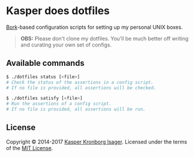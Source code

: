 # Kasper does dotfiles

[Bork](https://github.com/mattly/bork)-based configuration scripts for setting up my personal UNIX boxes.

> __OBS:__ Please don't clone my dotfiles. You'll be much better off writing and curating your own set of configs. 

## Available commands

```bash
$ ./dotfiles status [<file>]
# Check the status of the assertions in a config script.
# If no file is provided, all assertions will be checked.

$ ./dotfiles satisfy [<file>]
# Run the assertions of a config script.
# If no file is provided, all assertions will be run.
```

## License

Copyright &copy; 2014-2017 [Kasper Kronborg Isager](https://github.com/kasperisager). Licensed under the terms of the [MIT License](LICENSE.md).
